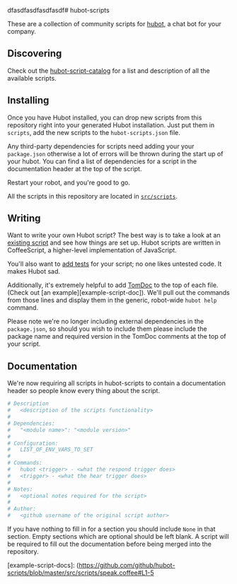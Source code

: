 dfasdfasdfasdfasdf# hubot-scripts

These are a collection of community scripts for [hubot][hubot], a chat bot for
your company.


## Discovering

Check out the [hubot-script-catalog][script-catalog] for a list and description
of all the available scripts.

## Installing

Once you have Hubot installed, you can drop new scripts from this repository
right into your generated Hubot installation. Just put them in `scripts`, add
the new scripts to the `hubot-scripts.json` file.

Any third-party dependencies for scripts need adding your your `package.json`
otherwise a lot of errors will be thrown during the start up of your hubot. You
can find a list of dependencies for a script in the documentation header at the
top of the script.

Restart your robot, and you're good to go.

All the scripts in this repository are located in [`src/scripts`][src-scripts].

## Writing

Want to write your own Hubot script? The best way is to take a look at an
[existing script][example-script] and see how things are set up. Hubot scripts
are written in CoffeeScript, a higher-level implementation of JavaScript.

You'll also want to [add tests][hubot-script-tests] for your script; no one
likes untested code. It makes Hubot sad.

Additionally, it's extremely helpful to add [TomDoc][tomdoc] to the top of each
file. (Check out [an example][example-script-doc]). We'll pull out the commands
from those lines and display them in the generic, robot-wide `hubot help`
command.

Please note we're no longer including external dependencies in the
`package.json`, so should you wish to include them please include the package
name and required version in the TomDoc comments at the top of your script.

## Documentation

We're now requiring all scripts in hubot-scripts to contain a documentation
header so people know every thing about the script.

```coffeescript
# Description
#   <description of the scripts functionality>
#
# Dependencies:
#   "<module name>": "<module version>"
#
# Configuration:
#   LIST_OF_ENV_VARS_TO_SET
#
# Commands:
#   hubot <trigger> - <what the respond trigger does>
#   <trigger> - <what the hear trigger does>
#
# Notes:
#   <optional notes required for the script>
#
# Author:
#   <github username of the original script author>
```

If you have nothing to fill in for a section you should include `None` in that
section. Empty sections which are optional should be left blank. A script will
be required to fill out the documentation before being merged into the
repository.

[hubot]: https://github.com/github/hubot
[script-catalog]: http://hubot-script-catalog.herokuapp.com
[src-scripts]: https://github.com/github/hubot-scripts/tree/master/src/scripts
[tomdoc]: http://tomdoc.org
[example-script]: https://github.com/github/hubot-scripts/blob/master/src/scripts/tweet.coffee 
[hubot-script-tests]: https://github.com/github/hubot-scripts/blob/master/test/tests.coffee
[example-script-docs]: (https://github.com/github/hubot-scripts/blob/master/src/scripts/speak.coffee#L1-5
